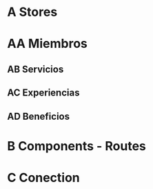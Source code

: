 # A Stores
# AA Miembros

## AB Servicios 
## AC Experiencias 
## AD Beneficios

# B Components - Routes
# C Conection 